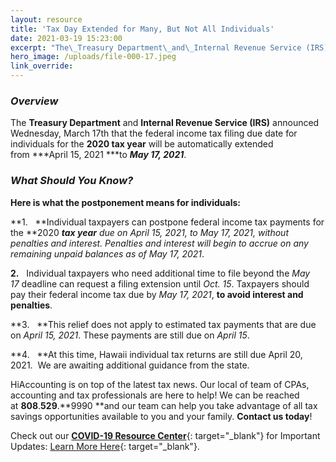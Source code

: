 ```yaml
---
layout: resource
title: 'Tax Day Extended for Many, But Not All Individuals'
date: 2021-03-19 15:23:00
excerpt: "The\_Treasury Department\_and\_Internal Revenue Service (IRS)\_announced Wednesday, March 17th..."
hero_image: /uploads/file-000-17.jpeg
link_override:
---
```


### ***Overview***

The&nbsp;**Treasury Department**&nbsp;and&nbsp;**Internal Revenue Service (IRS)**&nbsp;announced Wednesday, March 17th that the federal income tax filing due date for individuals for the&nbsp;**2020 tax year**&nbsp;will be automatically extended from&nbsp;***April 15, 2021&nbsp;***to&nbsp;***May 17, 2021***.&nbsp;

### ***What Should You Know?***

**Here is what the postponement means for individuals:**

**1\.&nbsp; &nbsp;**Individual taxpayers can postpone federal income tax payments for the&nbsp;**2020&nbsp;****tax year**&nbsp;due on&nbsp;*April 15, 2021*, to&nbsp;*May 17, 2021*, without penalties and interest. Penalties and interest will begin to accrue on any remaining unpaid balances as of*&nbsp;May 17, 2021*.

**2\.**&nbsp; &nbsp;Individual taxpayers who need additional time to file beyond the&nbsp;*May 17*&nbsp;deadline can request a filing extension until&nbsp;*Oct. 15*. Taxpayers should pay their federal income tax due by&nbsp;*May 17, 2021*,&nbsp;**to avoid interest and penalties**.

**3\.&nbsp; &nbsp;**This relief does not apply to estimated tax payments that are due on&nbsp;*April 15, 2021*. These payments are still due on&nbsp;*April 15*.

**4\.&nbsp; &nbsp;**At this time, Hawaii individual tax returns are still due April 20, 2021.&nbsp; We are awaiting additional guidance from the state.&nbsp;&nbsp;

HiAccounting is on top of the latest tax news. Our local of team of CPAs, accounting and tax professionals are here to help\! We can be reached at&nbsp;**808**.**529**.**9990&nbsp;**and our team can help you take advantage of all tax savings opportunities available to you and your family.&nbsp;**Contact us today**\!&nbsp;

Check out our&nbsp;[**COVID-19 Resource Center**](https://hi-accounting.com/covid-19){: target="_blank"}&nbsp;for Important Updates:&nbsp;[Learn More Here](https://hi-accounting.com/covid-19){: target="_blank"}.
